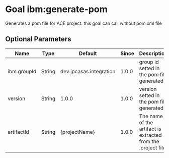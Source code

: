 # Goal ibm:generate-pom

Generates a pom file for ACE project. this goal can call without pom.xml file




## Optional Parameters

| Name        | Type   | Default                 | Since | Description                                                  |
| ----------- | ------ | ----------------------- | ----- | ------------------------------------------------------------ |
| ibm.groupId | String | dev.jpcasas.integration | 1.0.0 | group id setted in the pom file generated                    |
| version     | String | 1.0.0                   | 1.0.0 | version setted in the pom file generated                     |
| artifactId  | String | {projectName}           | 1.0.0 | The name of the artifact is extracted from the .project file |



    
